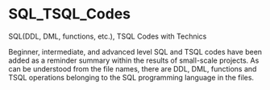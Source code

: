 # SQL_TSQL_Codes
SQL(DDL, DML, functions, etc.), TSQL Codes with Technics

Beginner, intermediate, and advanced level SQL and TSQL codes have been added as a reminder summary within the results of small-scale projects.
As can be understood from the file names, there are DDL, DML, functions and TSQL operations belonging to the SQL programming language in the files.
